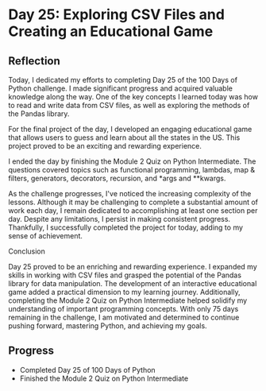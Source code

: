 # Day 25: Exploring CSV Files and Creating an Educational Game

## Reflection
  Today, I dedicated my efforts to completing Day 25 of the 100 Days of Python challenge. I made significant progress and acquired valuable knowledge along the way. One of the key concepts I learned today was how to read and write data from CSV files, as well as exploring the methods of the Pandas library.

  For the final project of the day, I developed an engaging educational game that allows users to guess and learn about all the states in the US. This project proved to be an exciting and rewarding experience.

  I ended the day by finishing the Module 2 Quiz on Python Intermediate. The questions covered topics such as functional programming, lambdas, map & filters, generators, decorators, recursion, and *args and **kwargs.

  As the challenge progresses, I've noticed the increasing complexity of the lessons. Although it may be challenging to complete a substantial amount of work each day, I remain dedicated to accomplishing at least one section per day. Despite any limitations, I persist in making consistent progress. Thankfully, I successfully completed the project for today, adding to my sense of achievement.

  Conclusion
  
  Day 25 proved to be an enriching and rewarding experience. I expanded my skills in working with CSV files and grasped the potential of the Pandas library for data manipulation. The development of an interactive educational game added a practical dimension to my learning journey. Additionally, completing the Module 2 Quiz on Python Intermediate helped solidify my understanding of important programming concepts. With only 75 days remaining in the challenge, I am motivated and determined to continue pushing forward, mastering Python, and achieving my goals.

## Progress
- Completed Day 25 of 100 Days of Python
- Finished the Module 2 Quiz on Python Intermediate